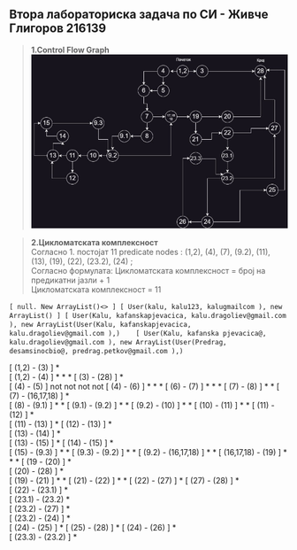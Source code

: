 ## Втора лабораториска задача по СИ - Живче Глигоров 216139
> **1.Control Flow Graph** <br>
>  ![CFG](./CFG.jpg)

> **2.Цикломатската комплексност** <br>
> Согласно 1. постојат 11 predicate nodes : (1,2), (4), (7), (9.2), (11), (13), (19), (22), (23.2), (24) ; <br>
> Согласно формулата: Цикломатската комплексност = број на предикатни јазли + 1 <br>
> Цикломатската комплексност = 11 <br>

	[ null. New ArrayList()<> ]	[ User(kalu, kalu123, kalugmailcom ), new ArrayList() ]	[ User(Kalu, kafanskapjevacica, kalu.dragoliev@gmail.com ), new ArrayList(User(Kalu, kafanskapjevacica, kalu.dragoliev@gmail.com ),) 	[ User(Kalu, kafanska pjevacica@, kalu.dragoliev@gmail.com ), new ArrayList(User(Predrag, desamsinocbio@, predrag.petkov@gmail.com ),) 
[ (1,2) - (3) ]	*			
[ (1,2) - (4) ]		*	*	*
[ (3) - (28) ]	*			
[ (4) - (5) ]	not	not	not	not
[ (4) - (6) ]		*	*	*
[ (6) - (7) ]		*	*	*
[ (7) - (8) ]			*	*
[ (7) - (16,17,18) ]		*		
[ (8) - (9.1) ]			*	*
[ (9.1) - (9.2) ]			*	*
[ (9.2) - (10) ]			*	*
[ (10) - (11) ]			*	*
[ (11) - (12) ]			*	
[ (11) - (13) ]				*
[ (12) - (13) ]			*	
[ (13) - (14) ]			*	
[ (13) - (15) ]				*
[ (14) - (15) ]			*	
[ (15) - (9.3) ]			*	*
[ (9.3) - (9.2) ]			*	*
[ (9.2) - (16,17,18) ]			*	*
[ (16,17,18) - (19) ]		*	*	*
[ (19 - (20) ]		*		
[ (20) - (28) ]		*		
[ (19) - (21) ]			*	*
[ (21) - (22) ]			*	*
[ (22) - (27) ]				*
[ (27) - (28) ]			*	
[ (22) - (23.1) ]			*	
[ (23.1) - (23.2) 			*	
[ (23.2) - (27) ]			*	
[ (23.2) - (24) ]			*	
[ (24) - (25) ]				*
[ (25) - (28) ]				*
[ (24) - (26) ]			*	
[ (23.3) - (23.2) ]			*	
